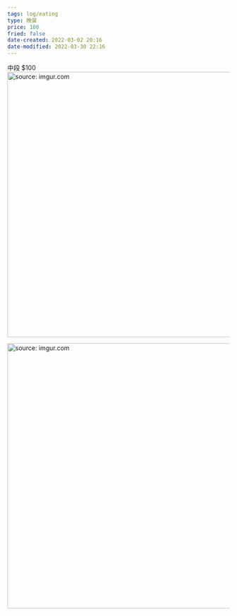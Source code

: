 ```yaml
---
tags: log/eating
type: 晚餐
price: 100
fried: false
date-created: 2022-03-02 20:16
date-modified: 2022-03-30 22:16
---
```


中段 $100
<a href="https://imgur.com/hcSoXJs"><img src="https://i.imgur.com/hcSoXJs.jpg" title="source: imgur.com" width="600px"/></a>

<a href="https://imgur.com/Kdj4pHV"><img src="https://i.imgur.com/Kdj4pHV.jpg" title="source: imgur.com" width="600px"/></a>
